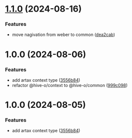 # [1.1.0](https://github.com/hive-o/artax-common/compare/artax-common-v1.0.0...artax-common-v1.1.0) (2024-08-16)


### Features

* move nagivation from weber to common ([dea2cab](https://github.com/hive-o/artax-common/commit/dea2cabea730a775c2969e06b44fa69329989310))

# 1.0.0 (2024-08-06)


### Features

* add artax context type ([3556b84](https://github.com/hive-o/artax-common/commit/3556b84805ec2f6758266d0baa7ee430c1d9eab5))
* refactor @hive-o/context to @hive-o/common ([999c098](https://github.com/hive-o/artax-common/commit/999c098456fc4cb7b6d6a3047423866434a292f1))

# 1.0.0 (2024-08-05)


### Features

* add artax context type ([3556b84](https://github.com/hive-o/artax-context/commit/3556b84805ec2f6758266d0baa7ee430c1d9eab5))
